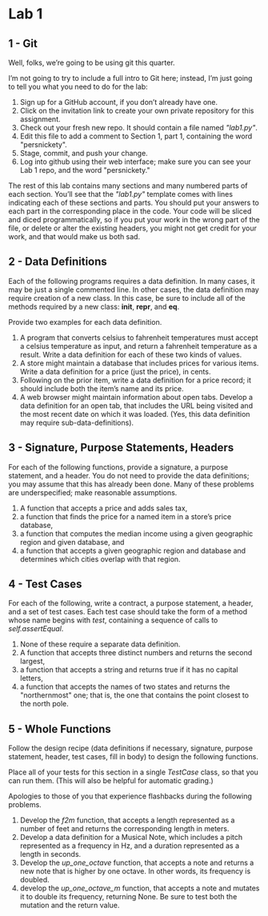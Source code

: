 # Lab 1

## 1 - Git
Well, folks, we’re going to be using git this quarter.

I’m not going to try to include a full intro to Git here; instead, I’m just going to tell you what you need to do for the lab:

1. Sign up for a GitHub account, if you don’t already have one.
2. Click on the invitation link to create your own private repository for this assignment.
3. Check out your fresh new repo. It should contain a file named *"lab1.py"*.
4. Edit this file to add a comment to Section 1, part 1, containing the word "persnickety".
5. Stage, commit, and push your change.
6. Log into github using their web interface; make sure you can see your Lab 1 repo, and the word "persnickety."

The rest of this lab contains many sections and many numbered parts of each section. You’ll see that the *"lab1.py"* template comes with lines indicating each of these sections and parts. You should put your answers to each part in the corresponding place in the code. Your code will be sliced and diced programmatically, so if you put your work in the wrong part of the file, or delete or alter the existing headers, you might not get credit for your work, and that would make us both sad.

## 2 - Data Definitions
  Each of the following programs requires a data definition. In many cases, it may be just a single commented line. In other cases, the data definition may require creation of a new class. In this case, be sure to    include all of the methods required by a new class: __init__, __repr__, and __eq__.

Provide two examples for each data definition.
1. A program that converts celsius to fahrenheit temperatures must accept a celsius temperature as input, and return a fahrenheit temperature as a result. Write a data definition for each of these two kinds of values.
2. A store might maintain a database that includes prices for various items. Write a data definition for a price (just the price), in cents.
3. Following on the prior item, write a data definition for a price record; it should include both the item’s name and its price.
4. A web browser might maintain information about open tabs. Develop a data definition for an open tab, that includes the URL being visited and the most recent date on which it was loaded. (Yes, this data definition may require sub-data-definitions).

## 3 - Signature, Purpose Statements, Headers
For each of the following functions, provide a signature, a purpose statement, and a header. You do not need to provide the data definitions; you may assume that this has already been done. Many of these problems are underspecified; make reasonable assumptions.
1. A function that accepts a price and adds sales tax,
2. a function that finds the price for a named item in a store’s price database,
3. a function that computes the median income using a given geographic region and given database, and
4. a function that accepts a given geographic region and database and determines which cities overlap with that region.

## 4 - Test Cases
For each of the following, write a contract, a purpose statement, a header, and a set of test cases. Each test case should take the form of a method whose name begins with *test*, containing a sequence of calls to *self.assertEqual*.

1. None of these require a separate data definition.
2. A function that accepts three distinct numbers and returns the second largest,
3. a function that accepts a string and returns true if it has no capital letters,
4. a function that accepts the names of two states and returns the "northernmost" one; that is, the one that contains the point closest to the north pole.

## 5 - Whole Functions
Follow the design recipe (data definitions if necessary, signature, purpose statement, header, test cases, fill in body) to design the following functions.

Place all of your tests for this section in a single *TestCase* class, so that you can run them. (This will also be helpful for automatic grading.)

Apologies to those of you that experience flashbacks during the following problems.
1. Develop the *f2m* function, that accepts a length represented as a number of feet and returns the corresponding length in meters.
2. Develop a data definition for a Musical Note, which includes a pitch represented as a frequency in Hz, and a duration represented as a length in seconds.
3. Develop the *up_one_octave* function, that accepts a note and returns a new note that is higher by one octave. In other words, its frequency is doubled.
4. develop the *up_one_octave_m* function, that accepts a note and mutates it to double its frequency, returning None. Be sure to test both the mutation and the return value.